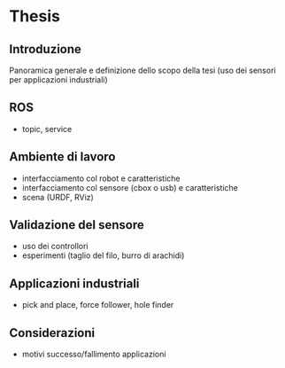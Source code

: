 # Thesis

## Introduzione
Panoramica generale e definizione dello scopo della tesi (uso dei sensori per applicazioni industriali)

## ROS
- topic, service

## Ambiente di lavoro
- interfacciamento col robot e caratteristiche
- interfacciamento col sensore (cbox o usb) e caratteristiche
- scena (URDF, RViz)

## Validazione del sensore
- uso dei controllori
- esperimenti (taglio del filo, burro di arachidi)

## Applicazioni industriali
- pick and place, force follower, hole finder

## Considerazioni
- motivi successo/fallimento applicazioni
